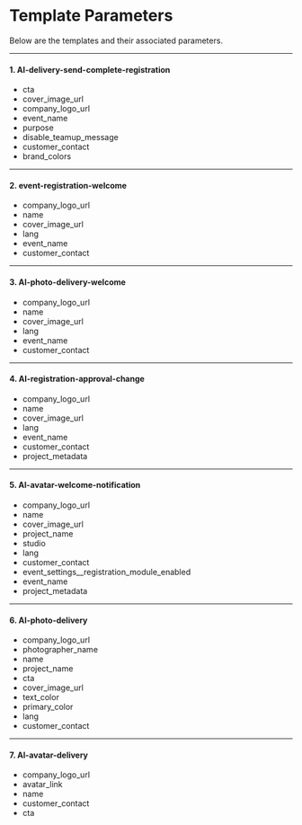 
# Template Parameters

Below are the templates and their associated parameters.

---

#### 1. **AI-delivery-send-complete-registration**

- cta
- cover_image_url
- company_logo_url
- event_name
- purpose
- disable_teamup_message
- customer_contact
- brand_colors

---

#### 2. **event-registration-welcome**

- company_logo_url
- name
- cover_image_url
- lang
- event_name
- customer_contact

---

#### 3. **AI-photo-delivery-welcome**

- company_logo_url
- name
- cover_image_url
- lang
- event_name
- customer_contact

---

#### 4. **AI-registration-approval-change**

- company_logo_url
- name
- cover_image_url
- lang
- event_name
- customer_contact
- project_metadata

---

#### 5. **AI-avatar-welcome-notification**

- company_logo_url
- name
- cover_image_url
- project_name
- studio
- lang
- customer_contact
- event_settings__registration_module_enabled
- event_name
- project_metadata

---

#### 6. **AI-photo-delivery**

- company_logo_url
- photographer_name
- name
- project_name
- cta
- cover_image_url
- text_color
- primary_color
- lang
- customer_contact

---

#### 7. **AI-avatar-delivery**

- company_logo_url
- avatar_link
- name
- customer_contact
- cta

